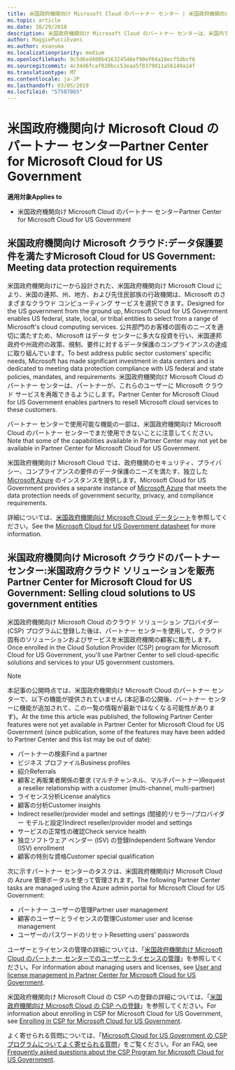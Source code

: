 ```yaml
---
title: 米国政府機関向け Microsoft Cloud のパートナー センター | 米国政府機関向け Microsoft Cloud のパートナー センター
ms.topic: article
ms.date: 10/29/2018
description: 米国政府機関向け Microsoft Cloud のパートナー センターは、米国内で政府機関とのビジネスを行う顧客に Microsoft クラウド ソリューションを販売する Microsoft パートナー向けのビジネス ポータルです。
author: MaggiePucciEvans
ms.author: evansma
ms.localizationpriority: medium
ms.openlocfilehash: 9c5d6ed400b416324546ef90ef04a18ecf5dbcf6
ms.sourcegitcommit: 4c34d6fcaf020bcc53eaa5f0379011a56149a14f
ms.translationtype: MT
ms.contentlocale: ja-JP
ms.lasthandoff: 03/05/2019
ms.locfileid: "57587865"
---
```

# <a name="partner-center-for-microsoft-cloud-for-us-government"></a><span data-ttu-id="f5dbe-103">米国政府機関向け Microsoft Cloud のパートナー センター</span><span class="sxs-lookup"><span data-stu-id="f5dbe-103">Partner Center for Microsoft Cloud for US Government</span></span>

<span data-ttu-id="f5dbe-104">**適用対象**</span><span class="sxs-lookup"><span data-stu-id="f5dbe-104">**Applies to**</span></span>

-  <span data-ttu-id="f5dbe-105">米国政府機関向け Microsoft Cloud のパートナー センター</span><span class="sxs-lookup"><span data-stu-id="f5dbe-105">Partner Center for Microsoft Cloud for US Government</span></span>

## <a name="microsoft-cloud-for-us-government-meeting-data-protection-requirements"></a><span data-ttu-id="f5dbe-106">米国政府機関向け Microsoft クラウド:データ保護要件を満たす</span><span class="sxs-lookup"><span data-stu-id="f5dbe-106">Microsoft Cloud for US Government: Meeting data protection requirements</span></span> 

<span data-ttu-id="f5dbe-107">米国政府機関向けに一から設計された、米国政府機関向け Microsoft Cloud により、米国の連邦、州、地方、および先住民部族の行政機関は、Microsoft のさまざまなクラウド コンピューティング サービスを選択できます。</span><span class="sxs-lookup"><span data-stu-id="f5dbe-107">Designed for the US government from the ground up, Microsoft Cloud for US Government enables US federal, state, local, or tribal entities to select from a range of Microsoft's cloud computing services.</span></span> <span data-ttu-id="f5dbe-108">公共部門のお客様の固有のニーズを適切に満たすため、Microsoft はデータ センターに多大な投資を行い、米国連邦政府や州政府の政策、規制、要件に対するデータ保護のコンプライアンスの達成に取り組んでいます。</span><span class="sxs-lookup"><span data-stu-id="f5dbe-108">To best address public sector customers’ specific needs, Microsoft has made significant investment in data centers and is dedicated to meeting data protection compliance with US federal and state policies, mandates, and requirements.</span></span> <span data-ttu-id="f5dbe-109">米国政府機関向け Microsoft Cloud のパートナー センターは、パートナーが、これらのユーザーに Microsoft クラウド サービスを再販できるようにします。</span><span class="sxs-lookup"><span data-stu-id="f5dbe-109">Partner Center for Microsoft Cloud for US Government enables partners to resell Microsoft cloud services to these customers.</span></span>

<span data-ttu-id="f5dbe-110">パートナー センターで使用可能な機能の一部は、米国政府機関向け Microsoft Cloud のパートナー センターでまだ使用できないことに注意してください。</span><span class="sxs-lookup"><span data-stu-id="f5dbe-110">Note that some of the capabilities available in Partner Center may not yet be available in Partner Center for Microsoft Cloud for US Government.</span></span>

<span data-ttu-id="f5dbe-111">米国政府機関向け Microsoft Cloud では、政府機関のセキュリティ、プライバシー、コンプライアンスの要件のデータ保護のニーズを満たす、独立した [Microsoft Azure](https://azure.microsoft.com/en-us/overview/clouds/government/) のインスタンスを提供します。</span><span class="sxs-lookup"><span data-stu-id="f5dbe-111">Microsoft Cloud for US Government provides a separate instance of [Microsoft Azure](https://azure.microsoft.com/en-us/overview/clouds/government/) that meets the data protection needs of government security, privacy, and compliance requirements.</span></span> 

<span data-ttu-id="f5dbe-112">詳細については、[米国政府機関向け Microsoft Cloud データシート](https://download.microsoft.com/download/C/9/C/C9CA3002-DFC4-4ADA-841F-DF42AEC042FB/Microsoft_Azure_Government_Datasheet_EN_US.PDF)を参照してください。</span><span class="sxs-lookup"><span data-stu-id="f5dbe-112">See the [Microsoft Cloud for US Government datasheet](https://download.microsoft.com/download/C/9/C/C9CA3002-DFC4-4ADA-841F-DF42AEC042FB/Microsoft_Azure_Government_Datasheet_EN_US.PDF) for more information.</span></span>

## <a name="partner-center-for-microsoft-cloud-for-us-government-selling-cloud-solutions-to-us-government-entities"></a><span data-ttu-id="f5dbe-113">米国政府機関向け Microsoft クラウドのパートナー センター:米国政府クラウド ソリューションを販売</span><span class="sxs-lookup"><span data-stu-id="f5dbe-113">Partner Center for Microsoft Cloud for US Government: Selling cloud solutions to US government entities</span></span>

<span data-ttu-id="f5dbe-114">米国政府機関向け Microsoft Cloud のクラウド ソリューション プロバイダー (CSP) プログラムに登録した後は、パートナー センターを使用して、クラウド固有のソリューションおよびサービスを米国政府機関の顧客に販売します。</span><span class="sxs-lookup"><span data-stu-id="f5dbe-114">Once enrolled in the Cloud Solution Provider (CSP) program for Microsoft Cloud for US Government, you'll use Partner Center to sell cloud-specific solutions and services to your US government customers.</span></span> 

> [!NOTE]  
> <span data-ttu-id="f5dbe-115">本記事の公開時点では、米国政府機関向け Microsoft Cloud のパートナー センターで、以下の機能が提供されていません (本記事の公開後、パートナー センターに機能が追加されて、この一覧の情報が最新ではなくなる可能性があります)。</span><span class="sxs-lookup"><span data-stu-id="f5dbe-115">At the time this article was published, the following Partner Center features were not yet available in Partner Center for Microsoft Cloud for US Government (since publication, some of the features may have been added to Partner Center and this list may be out of date):</span></span>

- <span data-ttu-id="f5dbe-116">パートナーの検索</span><span class="sxs-lookup"><span data-stu-id="f5dbe-116">Find a partner</span></span>
- <span data-ttu-id="f5dbe-117">ビジネス プロファイル</span><span class="sxs-lookup"><span data-stu-id="f5dbe-117">Business profiles</span></span>
- <span data-ttu-id="f5dbe-118">紹介</span><span class="sxs-lookup"><span data-stu-id="f5dbe-118">Referrals</span></span>
- <span data-ttu-id="f5dbe-119">顧客と再販業者関係の要求 (マルチチャンネル、マルチパートナー)</span><span class="sxs-lookup"><span data-stu-id="f5dbe-119">Request a reseller relationship with a customer (multi-channel, multi-partner)</span></span>
- <span data-ttu-id="f5dbe-120">ライセンス分析</span><span class="sxs-lookup"><span data-stu-id="f5dbe-120">License analytics</span></span>
- <span data-ttu-id="f5dbe-121">顧客の分析</span><span class="sxs-lookup"><span data-stu-id="f5dbe-121">Customer insights</span></span>
- <span data-ttu-id="f5dbe-122">Indirect reseller/provider model and settings (間接的リセラー/プロバイダー モデルと設定)</span><span class="sxs-lookup"><span data-stu-id="f5dbe-122">Indirect reseller/provider model and settings</span></span>
- <span data-ttu-id="f5dbe-123">サービスの正常性の確認</span><span class="sxs-lookup"><span data-stu-id="f5dbe-123">Check service health</span></span>
- <span data-ttu-id="f5dbe-124">独立ソフトウェア ベンダー (ISV) の登録</span><span class="sxs-lookup"><span data-stu-id="f5dbe-124">Independent Software Vendor (ISV) enrollment</span></span>
- <span data-ttu-id="f5dbe-125">顧客の特別な資格</span><span class="sxs-lookup"><span data-stu-id="f5dbe-125">Customer special qualification</span></span>

<span data-ttu-id="f5dbe-126">次に示すパートナー センターのタスクは、米国政府機関向け Microsoft Cloud の Azure 管理ポータルを使って管理されます。</span><span class="sxs-lookup"><span data-stu-id="f5dbe-126">The following Partner Center tasks are managed using the Azure admin portal for Microsoft Cloud for US Government:</span></span> 

-   <span data-ttu-id="f5dbe-127">パートナー ユーザーの管理</span><span class="sxs-lookup"><span data-stu-id="f5dbe-127">Partner user management</span></span>
-   <span data-ttu-id="f5dbe-128">顧客のユーザーとライセンスの管理</span><span class="sxs-lookup"><span data-stu-id="f5dbe-128">Customer user and license management</span></span>
-   <span data-ttu-id="f5dbe-129">ユーザーのパスワードのリセット</span><span class="sxs-lookup"><span data-stu-id="f5dbe-129">Resetting users' passwords</span></span>

<span data-ttu-id="f5dbe-130">ユーザーとライセンスの管理の詳細については、「[米国政府機関向け Microsoft Cloud のパートナー センターでのユーザーとライセンスの管理](user-management-in-partner-center-for-microsoft-us-govt-cloud.md)」を参照してください。</span><span class="sxs-lookup"><span data-stu-id="f5dbe-130">For information about managing users and licenses, see [User and license management in Partner Center for Microsoft Cloud for US Government](user-management-in-partner-center-for-microsoft-us-govt-cloud.md).</span></span>

<span data-ttu-id="f5dbe-131">米国政府機関向け Microsoft Cloud の CSP への登録の詳細については、「[米国政府機関向け Microsoft Cloud の CSP への登録](enroll-in-csp-for-microsoft-us-govt-cloud.md)」を参照してください。</span><span class="sxs-lookup"><span data-stu-id="f5dbe-131">For information about enrolling in CSP for Microsoft Cloud for US Government, see [Enrolling in CSP for Microsoft Cloud for US Government](enroll-in-csp-for-microsoft-us-govt-cloud.md).</span></span>

<span data-ttu-id="f5dbe-132">よく寄せられる質問については、「[Microsoft Cloud for US Government の CSP プログラムについてよく寄せられる質問](faq-for-us-govt-cloud.md)」をご覧ください。</span><span class="sxs-lookup"><span data-stu-id="f5dbe-132">For an FAQ, see [Frequently asked questions about the CSP Program for Microsoft Cloud for US Government](faq-for-us-govt-cloud.md).</span></span>